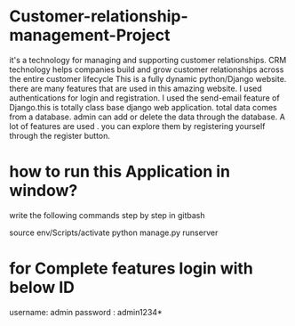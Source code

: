 # Customer-relationship-management-Project
it's a technology for managing and supporting customer relationships.
CRM technology helps companies build and grow customer relationships across the entire customer lifecycle
This is a fully dynamic python/Django website. there are many features that are used in this amazing website. 
I used authentications for login and registration. I used the send-email feature of Django.this is totally class base django web application.
total data comes from a database. 
admin can add or delete the data through the database. A lot of features are used .
you can explore them by registering yourself through the register button.

# how to run this Application in window?

write the following commands step by step in gitbash

source env/Scripts/activate
python manage.py runserver

# for Complete features login with below ID

username: admin
password : admin1234*
